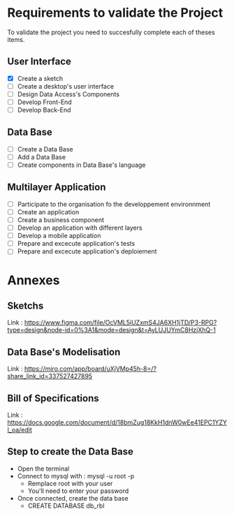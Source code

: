 # Requirements to validate the Project

To validate the project you need to succesfully complete each of theses items.

## User Interface

- [x] Create a sketch
- [ ] Create a desktop's user interface
- [ ] Design Data Access's Components
- [ ] Develop Front-End
- [ ] Develop Back-End

## Data Base

- [ ] Create a Data Base
- [ ] Add a Data Base
- [ ] Create components in Data Base's language

## Multilayer Application

- [ ] Participate to the organisation fo the developpement environnment
- [ ] Create an application
- [ ] Create a business component
- [ ] Develop an application with different layers
- [ ] Develop a mobile application
- [ ] Prepare and excecute application's tests
- [ ] Prepare and excecute application's deploiement

# Annexes

## Sketchs

Link : https://www.figma.com/file/OcVML5iUZxmS4JA6XH1jTD/P3-RPG?type=design&node-id=0%3A1&mode=design&t=AyLUJUYmC8HzjXhQ-1

## Data Base's Modelisation

Link : https://miro.com/app/board/uXjVMp45h-8=/?share_link_id=337527427895

## Bill of Specifications

Link : https://docs.google.com/document/d/18bmZug18KkH1dnW0wEe41EPC1YZYI_oa/edit

## Step to create the Data Base

- Open the terminal
- Connect to mysql with : mysql -u root -p
  - Remplace root with your user
  - You'll need to enter your password
- Once connected, create the data base
  - CREATE DATABASE db_rbl
